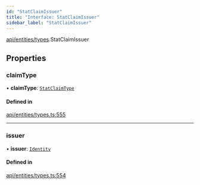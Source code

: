 ```yaml
---
id: "StatClaimIssuer"
title: "Interface: StatClaimIssuer"
sidebar_label: "StatClaimIssuer"
---
```


[api/entities/types](../../../../../modules/API/Entities/Types/Types.md).StatClaimIssuer

## Properties

### claimType

• **claimType**: [`StatClaimType`](../../../../../modules/API/Entities/Types/Types.md#statclaimtype)

#### Defined in

[api/entities/types.ts:555](https://github.com/PolymeshAssociation/polymesh-sdk/blob/88db4a911/src/api/entities/types.ts#L555)

___

### issuer

• **issuer**: [`Identity`](../../../../../classes/API/Entities/Identity/Identity.md)

#### Defined in

[api/entities/types.ts:554](https://github.com/PolymeshAssociation/polymesh-sdk/blob/88db4a911/src/api/entities/types.ts#L554)
